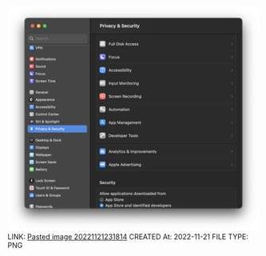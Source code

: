 ![Pasted image 20221121231814](Pasted%20image%2020221121231814.png)
LINK: [Pasted image 20221121231814](Pasted%20image%2020221121231814.png)
CREATED At: 2022-11-21
FILE TYPE: PNG
